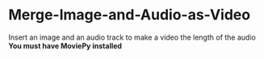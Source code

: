 # Merge-Image-and-Audio-as-Video
Insert an image and an audio track to make a video the length of the audio
**You must have MoviePy installed**
